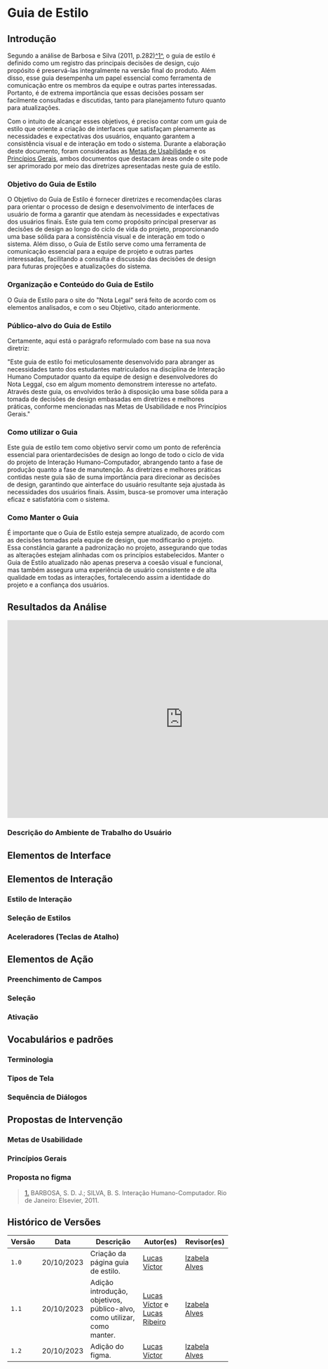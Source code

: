 # Guia de Estilo

## Introdução

Segundo a análise de Barbosa e Silva (2011, p.282)<a id="anchor_1" href="#REF1">^1^</a>, o guia de estilo é definido como um registro das principais decisões de design, cujo propósito é preservá-las integralmente na versão final do produto. Além disso, esse guia desempenha um papel essencial como ferramenta de comunicação entre os membros da equipe e outras partes interessadas. Portanto, é de extrema importância que essas decisões possam ser facilmente consultadas e discutidas, tanto para planejamento futuro quanto para atualizações.

Com o intuito de alcançar esses objetivos, é preciso contar com um guia de estilo que oriente a criação de interfaces que satisfaçam plenamente as necessidades e expectativas dos usuários, enquanto garantem a consistência visual e de interação em todo o sistema. Durante a elaboração deste documento, foram consideradas as [Metas de Usabilidade](#) e os [Princípios Gerais](#/), ambos documentos que destacam áreas onde o site pode ser aprimorado por meio das diretrizes apresentadas neste guia de estilo.


### Objetivo do Guia de Estilo

O Objetivo do Guia de Estilo é fornecer diretrizes e recomendações claras para orientar o processo de design e desenvolvimento de interfaces de usuário de forma a garantir que atendam às necessidades e expectativas dos usuários finais. Este guia tem como propósito principal preservar as decisões de design ao longo do ciclo de vida do projeto, proporcionando uma base sólida para a consistência visual e de interação em todo o sistema. Além disso, o Guia de Estilo serve como uma ferramenta de comunicação essencial para a equipe de projeto e outras partes interessadas, facilitando a consulta e discussão das decisões de design para futuras projeções e atualizações do sistema.

### Organização e Conteúdo do Guia de Estilo

O Guia de Estilo para o site do "Nota Legal" será feito de acordo com os elementos analisados, e com o seu Objetivo, citado anteriormente.

### Público-alvo do Guia de Estilo

Certamente, aqui está o parágrafo reformulado com base na sua nova diretriz:

"Este guia de estilo foi meticulosamente desenvolvido para abranger as necessidades tanto dos estudantes matriculados na disciplina de Interação Humano Computador quanto da equipe de design e desenvolvedores do Nota Leggal, cso em algum momento demonstrem interesse no artefato. Através deste guia, os envolvidos terão à disposição uma base sólida para a tomada de decisões de design embasadas em diretrizes e melhores práticas, conforme mencionadas nas Metas de Usabilidade e nos Princípios Gerais."

### Como utilizar o Guia

Este guia de estilo tem como objetivo servir como um ponto de referência essencial para orientardecisões de design ao longo de todo o ciclo de vida do projeto de Interação Humano-Computador, 
abrangendo tanto a fase de produção quanto a fase de manutenção. As diretrizes e melhores práticas contidas neste guia são de suma importância para direcionar as decisões de design, garantindo que ainterface do usuário resultante seja ajustada às necessidades dos usuários finais. Assim, busca-se promover uma interação eficaz e satisfatória com o sistema.


### Como Manter o Guia

É importante que o Guia de Estilo esteja sempre atualizado, de acordo com as decisões tomadas pela equipe de design, que modificarão o projeto. Essa constância garante a padronização no projeto, assegurando que todas as alterações estejam alinhadas com os princípios estabelecidos. Manter o Guia de Estilo atualizado não apenas preserva a coesão visual e funcional, mas também assegura uma experiência de usuário consistente e de alta qualidade em todas as interações, fortalecendo assim a identidade do projeto e a confiança dos usuários.

## Resultados da Análise
<iframe style="border: 1px solid rgba(0, 0, 0, 0.1);" width="800" height="450" src="https://www.figma.com/file/e0jy4MMu1eMkm416vFHsBJ/Untitled?type=design&node-id=0%3A1&mode=design&t=M2tg91Tx9D7hadCq-1" allowfullscreen></iframe>

### Descrição do Ambiente de Trabalho do Usuário

## Elementos de Interface

## Elementos de Interação

### Estilo de Interação


### Seleção de Estilos


### Aceleradores (Teclas de Atalho)


## Elementos de Ação

### Preenchimento de Campos


### Seleção

### Ativação


## Vocabulários e padrões

### Terminologia


### Tipos de Tela


### Sequência de Diálogos


## Propostas de Intervenção


### Metas de Usabilidade


### Princípios Gerais


### Proposta no figma


> <a id="REF1" href="#anchor_1">1.</a> BARBOSA, S. D. J.; SILVA, B. S. Interação Humano-Computador. Rio de Janeiro: Elsevier, 2011.

## Histórico de Versões

| Versão  | Data       | Descrição                                           | Autor(es)                                   | Revisor(es)             |
| ------- | ---------- | --------------------------------------------------- | -------------------------------------------------------- | -------------------------------------------------- |
| `1.0`   | 20/10/2023 | Criação da página guia de estilo.                                     | [Lucas Víctor](#)                             | [Izabela Alves](#)   |
| `1.1`   | 20/10/2023 | Adição introdução, objetivos, público-alvo, como utilizar, como manter.            | [Lucas Víctor](#) e [Lucas Ribeiro](#)                             | [Izabela Alves](#)   |
| `1.2`    |20/10/2023 | Adição do figma.            | [Lucas Víctor](#)                            | [Izabela Alves](#)   |   

